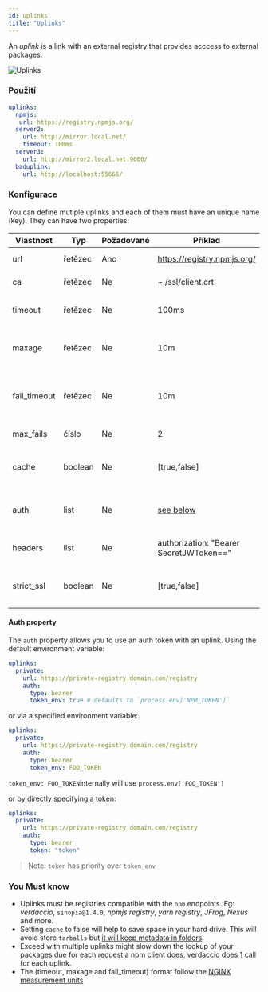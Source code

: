 ```yaml
---
id: uplinks
title: "Uplinks"
---
```

An *uplink* is a link with an external registry that provides acccess to external packages.

![Uplinks](https://user-images.githubusercontent.com/558752/52976233-fb0e3980-33c8-11e9-8eea-5415e6018144.png)

### Použití

```yaml
uplinks:
  npmjs:
   url: https://registry.npmjs.org/
  server2:
    url: http://mirror.local.net/
    timeout: 100ms
  server3:
    url: http://mirror2.local.net:9000/
  baduplink:
    url: http://localhost:55666/
```

### Konfigurace

You can define mutiple uplinks and each of them must have an unique name (key). They can have two properties:

| Vlastnost    | Typ     | Požadované | Příklad                                 | Podpora | Popis                                                                                                                      | Výchozí    |
| ------------ | ------- | ---------- | --------------------------------------- | ------- | -------------------------------------------------------------------------------------------------------------------------- | ---------- |
| url          | řetězec | Ano        | https://registry.npmjs.org/             | všechny | The registry url                                                                                                           | npmjs      |
| ca           | řetězec | Ne         | ~./ssl/client.crt'                      | všechny | SSL path certificate                                                                                                       | No default |
| timeout      | řetězec | Ne         | 100ms                                   | všechny | set new timeout for the request                                                                                            | 30s        |
| maxage       | řetězec | Ne         | 10m                                     | všechny | the time threshold to the cache is valid                                                                                   | 2m         |
| fail_timeout | řetězec | Ne         | 10m                                     | všechny | defines max time when a request becomes a failure                                                                          | 5m         |
| max_fails    | číslo   | Ne         | 2                                       | všechny | limit maximun failure request                                                                                              | 2          |
| cache        | boolean | Ne         | [true,false]                            | >= 2.1  | cache all remote tarballs in storage                                                                                       | true       |
| auth         | list    | Ne         | [see below](uplinks.md#auth-property)   | >= 2.5  | assigns the header 'Authorization' [more info](http://blog.npmjs.org/post/118393368555/deploying-with-npm-private-modules) | disabled   |
| headers      | list    | Ne         | authorization: "Bearer SecretJWToken==" | všechny | list of custom headers for the uplink                                                                                      | disabled   |
| strict_ssl   | boolean | Ne         | [true,false]                            | >= 3.0  | If true, requires SSL certificates be valid.                                                                               | true       |

#### Auth property

The `auth` property allows you to use an auth token with an uplink. Using the default environment variable:

```yaml
uplinks:
  private:
    url: https://private-registry.domain.com/registry
    auth:
      type: bearer
      token_env: true # defaults to `process.env['NPM_TOKEN']`
```

or via a specified environment variable:

```yaml
uplinks:
  private:
    url: https://private-registry.domain.com/registry
    auth:
      type: bearer
      token_env: FOO_TOKEN
```

`token_env: FOO_TOKEN`internally will use `process.env['FOO_TOKEN']`

or by directly specifying a token:

```yaml
uplinks:
  private:
    url: https://private-registry.domain.com/registry
    auth:
      type: bearer
      token: "token"
```

> Note: `token` has priority over `token_env`

### You Must know

* Uplinks must be registries compatible with the `npm` endpoints. Eg: *verdaccio*, `sinopia@1.4.0`, *npmjs registry*, *yarn registry*, *JFrog*, *Nexus* and more.
* Setting `cache` to false will help to save space in your hard drive. This will avoid store `tarballs` but [it will keep metadata in folders](https://github.com/verdaccio/verdaccio/issues/391).
* Exceed with multiple uplinks might slow down the lookup of your packages due for each request a npm client does, verdaccio does 1 call for each uplink.
* The (timeout, maxage and fail_timeout) format follow the [NGINX measurement units](http://nginx.org/en/docs/syntax.html)
